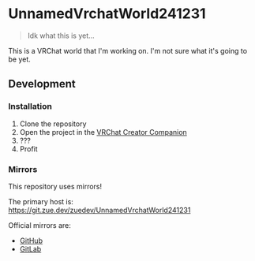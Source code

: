 # UnnamedVrchatWorld241231

> Idk what this is yet...

This is a VRChat world that I'm working on. I'm not sure what it's going to be yet.

## Development

### Installation

1. Clone the repository
2. Open the project in the [VRChat Creator Companion](https://vrchat.com/download/vcc)
3. ???
4. Profit

### Mirrors

This repository uses mirrors!

The primary host is: https://git.zue.dev/zuedev/UnnamedVrchatWorld241231

Official mirrors are:

- [GitHub](https://github.com/zuedev/UnnamedVrchatWorld241231)
- [GitLab](https://gitlab.com/zuedev/UnnamedVrchatWorld241231)
